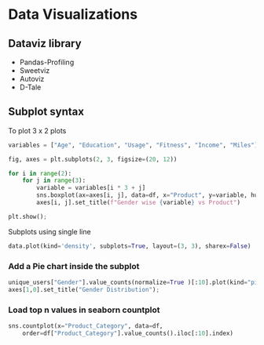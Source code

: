 # Data Visualizations

## Dataviz library

* Pandas-Profiling
* Sweetviz
* Autoviz
* D-Tale

## Subplot syntax

To plot 3 x 2 plots

```python
variables = ["Age", "Education", "Usage", "Fitness", "Income", "Miles"]

fig, axes = plt.subplots(2, 3, figsize=(20, 12))

for i in range(2):
    for j in range(3):
        variable = variables[i * 3 + j]
        sns.boxplot(ax=axes[i, j], data=df, x="Product", y=variable, hue="Gender")
        axes[i, j].set_title(f"Gender wise {variable} vs Product") 

plt.show();
```

Subplots using single line

```python
data.plot(kind='density', subplots=True, layout=(3, 3), sharex=False)
```


### Add a Pie chart inside the subplot

```python
unique_users["Gender"].value_counts(normalize=True )[:10].plot(kind="pie", autopct='%1.1f%%', startangle=90, ax=axes[1,0])
axes[1,0].set_title("Gender Distribution");
```

### Load top n values in seaborn countplot

```python
sns.countplot(x="Product_Category", data=df, 
    order=df["Product_Category"].value_counts().iloc[:10].index)
```

